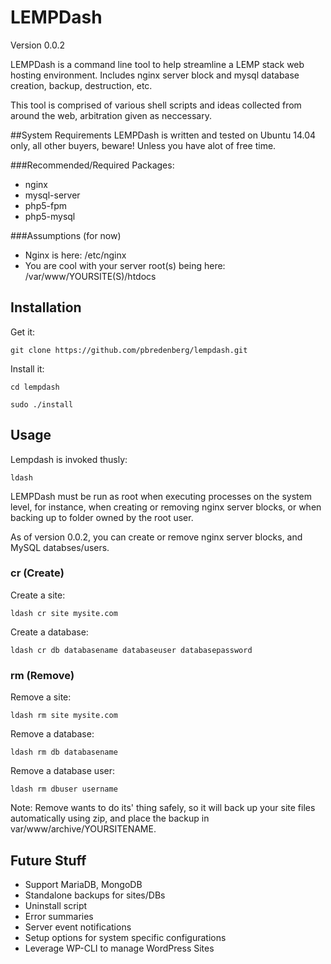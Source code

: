 # LEMPDash
Version 0.0.2

LEMPDash is a command line tool to help streamline a LEMP stack web hosting environment. Includes nginx server block and mysql database creation, backup, destruction, etc.

This tool is comprised of various shell scripts and ideas collected from around the web, arbitration given as neccessary.

##System Requirements
LEMPDash is written and tested on Ubuntu 14.04 only, all other buyers, beware! Unless you have alot of free time.

###Recommended/Required Packages:
* nginx
* mysql-server
* php5-fpm
* php5-mysql

###Assumptions (for now)
* Nginx is here: /etc/nginx
* You are cool with your server root(s) being here: /var/www/YOURSITE(S)/htdocs

## Installation
Get it:

```
git clone https://github.com/pbredenberg/lempdash.git
```

Install it:
```
cd lempdash
```
```
sudo ./install
```

## Usage
Lempdash is invoked thusly:
```
ldash
```

LEMPDash must be run as root when executing processes on the system level, for instance, when creating or removing nginx server blocks, or when backing up to folder owned by the root user.

As of version 0.0.2, you can create or remove nginx server blocks, and MySQL databses/users.

### cr (Create)
Create a site:
```
ldash cr site mysite.com
```

Create a database:
```
ldash cr db databasename databaseuser databasepassword
```

### rm (Remove)
Remove a site:
```
ldash rm site mysite.com
```

Remove a database:
```
ldash rm db databasename
```

Remove a database user:
```
ldash rm dbuser username
```

Note: Remove wants to do its' thing safely, so it will back up your site files automatically using zip, and place the backup in var/www/archive/YOURSITENAME.

## Future Stuff
* Support MariaDB, MongoDB
* Standalone backups for sites/DBs
* Uninstall script
* Error summaries
* Server event notifications
* Setup options for system specific configurations
* Leverage WP-CLI to manage WordPress Sites


